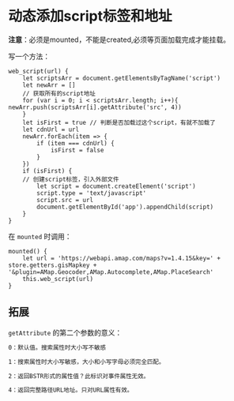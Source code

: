 # 动态添加script标签和地址

**注意**：必须是mounted，不能是created,必须等页面加载完成才能挂载。

写一个方法：

```vue
web_script(url) {
	let scriptsArr = document.getElementsByTagName('script')
	let newArr = []
	// 获取所有的script地址
	for (var i = 0; i < scriptsArr.length; i++){ 												newArr.push(scriptsArr[i].getAttribute('src', 4))
    }
    let isFirst = true // 判断是否加载过这个script，有就不加载了
    let cdnUrl = url
    newArr.forEach(item => {
    	if (item === cdnUrl) {
    		isFirst = false
    	}
    })
    if (isFirst) {
    // 创建script标签，引入外部文件
    	let script = document.createElement('script')
    	script.type = 'text/javascript'
    	script.src = url
        document.getElementById('app').appendChild(script)
   	}
}
```

在 `mounted` 时调用：

```vue
mounted() {
	let url = 'https://webapi.amap.com/maps?v=1.4.15&key=' + store.getters.gisMapkey + '&plugin=AMap.Geocoder,AMap.Autocomplete,AMap.PlaceSearch'
	this.web_script(url)
}
```

## 拓展

`getAttribute` 的第二个参数的意义：

```bash
0：默认值。搜索属性时大小写不敏感

1：搜索属性时大小写敏感，大小和小写字母必须完全匹配。

2：返回BSTR形式的属性值？此标识对事件属性无效。

4：返回完整路径URL地址。只对URL属性有效。
```

